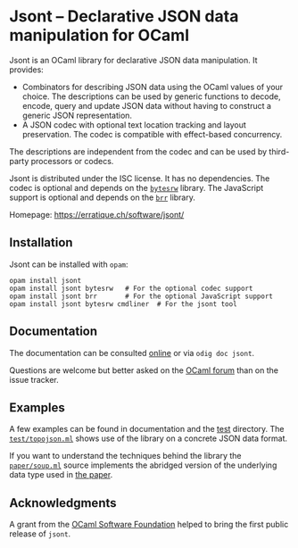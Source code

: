 Jsont – Declarative JSON data manipulation for OCaml
====================================================

Jsont is an OCaml library for declarative JSON data manipulation. It
provides:

- Combinators for describing JSON data using the OCaml values of your
  choice. The descriptions can be used by generic functions to
  decode, encode, query and update JSON data without having to
  construct a generic JSON representation.
- A JSON codec with optional text location tracking and layout
  preservation. The codec is compatible with effect-based concurrency.

The descriptions are independent from the codec and can be used by
third-party processors or codecs.

Jsont is distributed under the ISC license. It has no dependencies.
The codec is optional and depends on the [`bytesrw`] library. The JavaScript
support is optional and depends on the [`brr`] library.

Homepage: <https://erratique.ch/software/jsont/>

[`bytesrw`]: https://erratique.ch/software/bytesrw
[`brr`]: https://erratique.ch/software/brr

## Installation

Jsont can be installed with `opam`: 

    opam install jsont 
    opam install jsont bytesrw   # For the optional codec support
    opam install jsont brr       # For the optional JavaScript support
    opam install jsont bytesrw cmdliner  # For the jsont tool

## Documentation

The documentation can be consulted [online] or via `odig doc jsont`.

Questions are welcome but better asked on the [OCaml forum] than on the
issue tracker. 

[online]: https://erratique.ch/software/jsont/doc
[OCaml forum]: https://discuss.ocaml.org/

## Examples

A few examples can be found in documentation and the [test](test/)
directory. The [`test/topojson.ml`] shows use of the library on a
concrete JSON data format.

If you want to understand the techniques behind the library the
[`paper/soup.ml`] source implements the abridged version of the
underlying data type used in [the paper].

[`test/topojson.ml`]: test/topojson.ml
[`paper/soup.ml`]: test/soup.ml
[the paper]: paper/

## Acknowledgments 

A grant from the [OCaml Software Foundation] helped to bring the first
public release of `jsont`.

[OCaml Software Foundation]: http://ocaml-sf.org/

